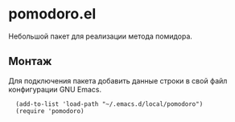 # pomodoro.el

Небольшой пакет для реализации метода помидора.

## Монтаж

Для подключения пакета добавить данные строки в свой файл конфигурации GNU Emacs.

```
  (add-to-list 'load-path "~/.emacs.d/local/pomodoro")
  (require 'pomodoro)

```
